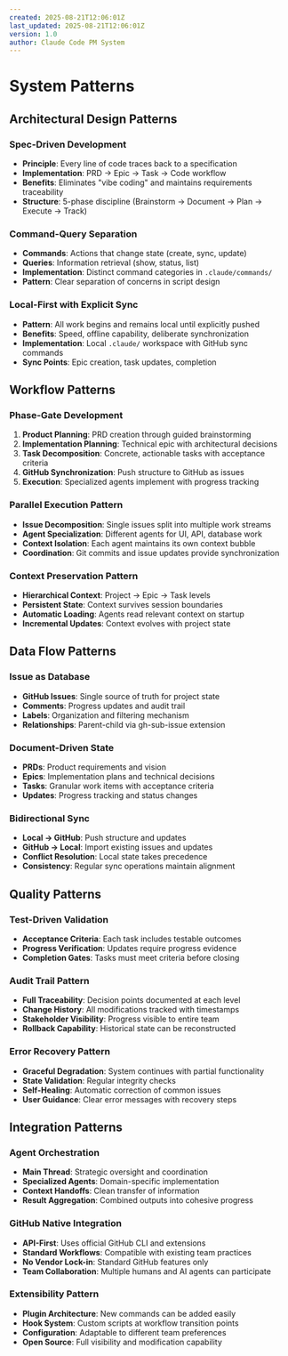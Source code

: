 ```yaml
---
created: 2025-08-21T12:06:01Z
last_updated: 2025-08-21T12:06:01Z
version: 1.0
author: Claude Code PM System
---
```


# System Patterns

## Architectural Design Patterns

### Spec-Driven Development
- **Principle**: Every line of code traces back to a specification
- **Implementation**: PRD → Epic → Task → Code workflow
- **Benefits**: Eliminates "vibe coding" and maintains requirements traceability
- **Structure**: 5-phase discipline (Brainstorm → Document → Plan → Execute → Track)

### Command-Query Separation
- **Commands**: Actions that change state (create, sync, update)
- **Queries**: Information retrieval (show, status, list)
- **Implementation**: Distinct command categories in `.claude/commands/`
- **Pattern**: Clear separation of concerns in script design

### Local-First with Explicit Sync
- **Pattern**: All work begins and remains local until explicitly pushed
- **Benefits**: Speed, offline capability, deliberate synchronization
- **Implementation**: Local `.claude/` workspace with GitHub sync commands
- **Sync Points**: Epic creation, task updates, completion

## Workflow Patterns

### Phase-Gate Development
1. **Product Planning**: PRD creation through guided brainstorming
2. **Implementation Planning**: Technical epic with architectural decisions
3. **Task Decomposition**: Concrete, actionable tasks with acceptance criteria
4. **GitHub Synchronization**: Push structure to GitHub as issues
5. **Execution**: Specialized agents implement with progress tracking

### Parallel Execution Pattern
- **Issue Decomposition**: Single issues split into multiple work streams
- **Agent Specialization**: Different agents for UI, API, database work
- **Context Isolation**: Each agent maintains its own context bubble
- **Coordination**: Git commits and issue updates provide synchronization

### Context Preservation Pattern
- **Hierarchical Context**: Project → Epic → Task levels
- **Persistent State**: Context survives session boundaries
- **Automatic Loading**: Agents read relevant context on startup
- **Incremental Updates**: Context evolves with project state

## Data Flow Patterns

### Issue as Database
- **GitHub Issues**: Single source of truth for project state
- **Comments**: Progress updates and audit trail
- **Labels**: Organization and filtering mechanism
- **Relationships**: Parent-child via gh-sub-issue extension

### Document-Driven State
- **PRDs**: Product requirements and vision
- **Epics**: Implementation plans and technical decisions
- **Tasks**: Granular work items with acceptance criteria
- **Updates**: Progress tracking and status changes

### Bidirectional Sync
- **Local → GitHub**: Push structure and updates
- **GitHub → Local**: Import existing issues and updates
- **Conflict Resolution**: Local state takes precedence
- **Consistency**: Regular sync operations maintain alignment

## Quality Patterns

### Test-Driven Validation
- **Acceptance Criteria**: Each task includes testable outcomes
- **Progress Verification**: Updates require progress evidence
- **Completion Gates**: Tasks must meet criteria before closing

### Audit Trail Pattern
- **Full Traceability**: Decision points documented at each level
- **Change History**: All modifications tracked with timestamps
- **Stakeholder Visibility**: Progress visible to entire team
- **Rollback Capability**: Historical state can be reconstructed

### Error Recovery Pattern
- **Graceful Degradation**: System continues with partial functionality
- **State Validation**: Regular integrity checks
- **Self-Healing**: Automatic correction of common issues
- **User Guidance**: Clear error messages with recovery steps

## Integration Patterns

### Agent Orchestration
- **Main Thread**: Strategic oversight and coordination
- **Specialized Agents**: Domain-specific implementation
- **Context Handoffs**: Clean transfer of information
- **Result Aggregation**: Combined outputs into cohesive progress

### GitHub Native Integration
- **API-First**: Uses official GitHub CLI and extensions
- **Standard Workflows**: Compatible with existing team practices
- **No Vendor Lock-in**: Standard GitHub features only
- **Team Collaboration**: Multiple humans and AI agents can participate

### Extensibility Pattern
- **Plugin Architecture**: New commands can be added easily
- **Hook System**: Custom scripts at workflow transition points
- **Configuration**: Adaptable to different team preferences
- **Open Source**: Full visibility and modification capability